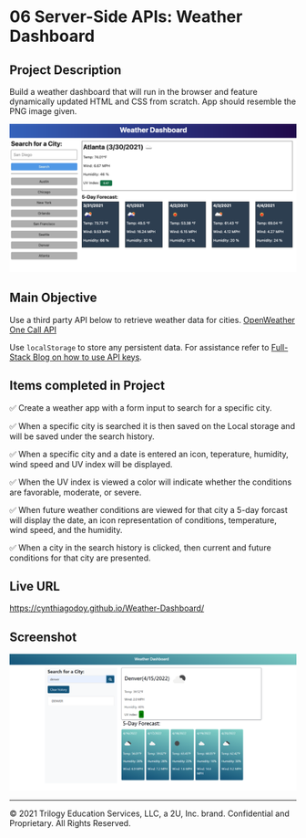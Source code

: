 # 06 Server-Side APIs: Weather Dashboard

## Project Description

Build a weather dashboard that will run in the browser and feature dynamically updated HTML and CSS from scratch. App should resemble the PNG image given. 

![](images/06-server-side-apis-homework-demo.png)

## Main Objective

Use a third party API below to retrieve weather data for cities.
[OpenWeather One Call API](https://openweathermap.org/api/one-call-api) 

Use `localStorage` to store any persistent data. For assistance refer to
[Full-Stack Blog on how to use API keys](https://coding-boot-camp.github.io/full-stack/apis/how-to-use-api-keys).

## Items completed in Project

✅ Create a weather app with a form input to search for a specific city.

✅ When a specific city is searched it is then saved on the Local storage and will be saved under the search history.

✅ When a specific city and a date is entered an icon, teperature, humidity, wind speed and UV index will be displayed.

✅ When the UV index is viewed a color will indicate whether the conditions are favorable, moderate, or severe.

✅ When future weather conditions are viewed for that city a 5-day forcast will display the date, an icon representation of conditions, temperature, wind speed, and the humidity.

✅ When a city in the search history is clicked, then current and future conditions for that city are presented.

## Live URL
https://cynthiagodoy.github.io/Weather-Dashboard/

## Screenshot
![](images/Dashboard.PNG)

- - -
© 2021 Trilogy Education Services, LLC, a 2U, Inc. brand. Confidential and Proprietary. All Rights Reserved.
